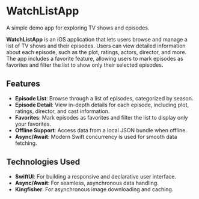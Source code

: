 # WatchListApp

A simple demo app for exploring TV shows and episodes.

**WatchListApp** is an iOS application that lets users browse and manage a list of TV shows and their episodes. Users can view detailed information about each episode, such as the plot, ratings, actors, director, and more. The app includes a favorite feature, allowing users to mark episodes as favorites and filter the list to show only their selected episodes.

## Features

- **Episode List**: Browse through a list of episodes, categorized by season.
- **Episode Detail**: View in-depth details for each episode, including plot, ratings, director, and cast information.
- **Favorites**: Mark episodes as favorites and filter the list to display only your favorites.
- **Offline Support**: Access data from a local JSON bundle when offline.
- **Async/Await**: Modern Swift concurrency is used for smooth data fetching.

## Technologies Used

- **SwiftUI**: For building a responsive and declarative user interface.
- **Async/Await**: For seamless, asynchronous data handling.
- **Kingfisher**: For asynchronous image downloading and caching.

